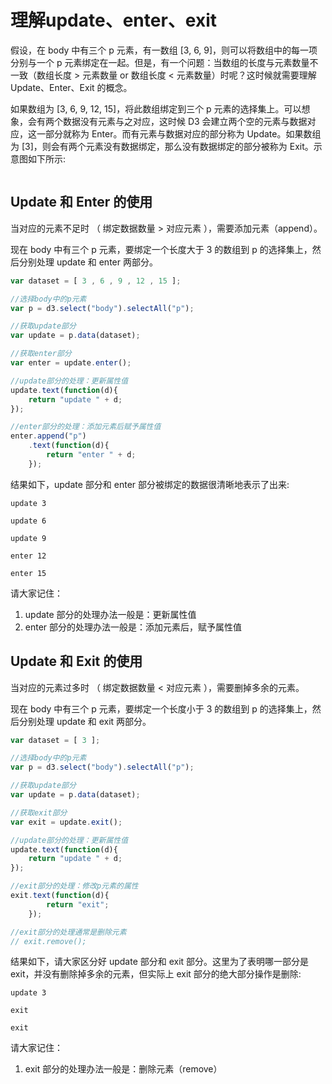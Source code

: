 # 理解update、enter、exit

假设，在 body 中有三个 p 元素，有一数组 [3, 6, 9]，则可以将数组中的每一项分别与一个 p 元素绑定在一起。但是，有一个问题：当数组的长度与元素数量不一致（数组长度 > 元素数量 or 数组长度 < 元素数量）时呢？这时候就需要理解 Update、Enter、Exit 的概念。

如果数组为 [3, 6, 9, 12, 15]，将此数组绑定到三个 p 元素的选择集上。可以想象，会有两个数据没有元素与之对应，这时候 D3 会建立两个空的元素与数据对应，这一部分就称为 Enter。而有元素与数据对应的部分称为 Update。如果数组为 [3]，则会有两个元素没有数据绑定，那么没有数据绑定的部分被称为 Exit。示意图如下所示:

<center><img src=""/></center>

## Update 和 Enter 的使用

当对应的元素不足时 （ 绑定数据数量 > 对应元素 ），需要添加元素（append）。

现在 body 中有三个 p 元素，要绑定一个长度大于 3 的数组到 p 的选择集上，然后分别处理 update 和 enter 两部分。

```javascript
var dataset = [ 3 , 6 , 9 , 12 , 15 ];

//选择body中的p元素
var p = d3.select("body").selectAll("p");

//获取update部分
var update = p.data(dataset);

//获取enter部分
var enter = update.enter();

//update部分的处理：更新属性值
update.text(function(d){
    return "update " + d;
});

//enter部分的处理：添加元素后赋予属性值
enter.append("p")
    .text(function(d){
        return "enter " + d;
    });
```

结果如下，update 部分和 enter 部分被绑定的数据很清晰地表示了出来:
```
update 3

update 6

update 9

enter 12

enter 15
```
请大家记住：

1. update 部分的处理办法一般是：更新属性值
2. enter 部分的处理办法一般是：添加元素后，赋予属性值

## Update 和 Exit 的使用

当对应的元素过多时 （ 绑定数据数量 < 对应元素 ），需要删掉多余的元素。

现在 body 中有三个 p 元素，要绑定一个长度小于 3 的数组到 p 的选择集上，然后分别处理 update 和 exit 两部分。

```javascript
var dataset = [ 3 ];

//选择body中的p元素
var p = d3.select("body").selectAll("p");

//获取update部分
var update = p.data(dataset);

//获取exit部分
var exit = update.exit();

//update部分的处理：更新属性值
update.text(function(d){
    return "update " + d;
});

//exit部分的处理：修改p元素的属性
exit.text(function(d){
        return "exit";
    });

//exit部分的处理通常是删除元素
// exit.remove();
```

结果如下，请大家区分好 update 部分和 exit 部分。这里为了表明哪一部分是 exit，并没有删除掉多余的元素，但实际上 exit 部分的绝大部分操作是删除:

```
update 3

exit

exit
```

请大家记住：

1. exit 部分的处理办法一般是：删除元素（remove）
